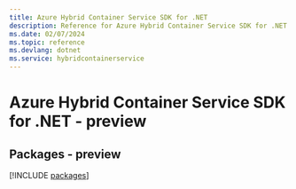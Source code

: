 ```yaml
---
title: Azure Hybrid Container Service SDK for .NET
description: Reference for Azure Hybrid Container Service SDK for .NET
ms.date: 02/07/2024
ms.topic: reference
ms.devlang: dotnet
ms.service: hybridcontainerservice
---
```

# Azure Hybrid Container Service SDK for .NET - preview
## Packages - preview
[!INCLUDE [packages](hybrid-container-service-index.md)]
